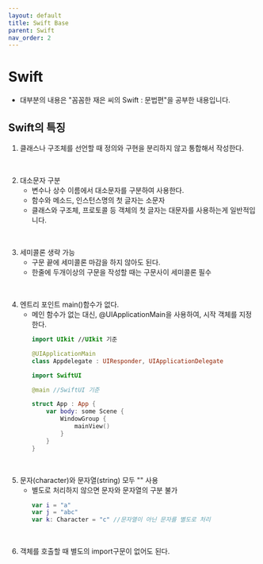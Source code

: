 ```yaml
---
layout: default
title: Swift Base
parent: Swift
nav_order: 2
---
```


# Swift

* 대부분의 내용은 "꼼꼼한 재은 씨의 Swift : 문법편"을 공부한 내용입니다.

## Swift의 특징
1. 클래스나 구조체를 선언할 때 정의와 구현을 분리하지 않고 통합해서 작성한다.
<br>

2. 대소문자 구분
    * 변수나 상수 이름에서 대소문자를 구분하여 사용한다.
    * 함수와 메소드, 인스턴스명의 첫 글자는 소문자
    * 클래스와 구조체, 프로토콜 등 객체의 첫 글자는 대문자를 사용하는게 일반적입니다.
<br>

3. 세미콜론 생략 가능
    * 구문 끝에 세미콜론 마감을 하지 않아도 된다.
    * 한줄에 두개이상의 구문을 작성할 때는 구문사이 세미콜론 필수
<br>

4. 엔트리 포인트 main()함수가 없다.
    * 메인 함수가 없는 대신, @UIApplicationMain을 사용하여, 시작 객체를 지정한다.
        ```swift
        import UIkit //UIkit 기준

        @UIApplicationMain
        class Appdelegate : UIResponder, UIApplicationDelegate
        ```
        ```swift
        import SwiftUI

        @main //SwiftUI 기준

        struct App : App {
            var body: some Scene {
                WindowGroup {
                    mainView()
                }
            }
        }
        ```
<br>

5. 문자(character)와 문자열(string) 모두 "" 사용
    * 별도로 처리하지 않으면 문자와 문자열의 구분 불가
        ```swift
        var i = "a"
        var j = "abc"
        var k: Character = "c" //문자열이 아닌 문자를 별도로 처리
        ```
<br>

6. 객체를 호출할 때 별도의 import구문이 없어도 된다.